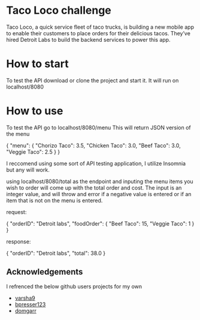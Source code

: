 
# Taco Loco challenge

Taco Loco, a quick service fleet of taco trucks, is building a new
mobile app to enable their customers to place orders for their
delicious tacos. They’ve hired Detroit Labs to build the backend
services to power this app.

# How to start

To test the API download or clone the project and start it. It will run on localhost/8080


# How to use

To test the API go to localhost/8080/menu
This will return  JSON version of the menu 

{
  "menu": {
    "Chorizo Taco": 3.5,
    "Chicken Taco": 3.0,
    "Beef Taco": 3.0,
    "Veggie Taco": 2.5
  }
}

I reccomend using some sort of API testing application, I utilize Insomnia but any will work. 

using localhost/8080/total as the endpoint and inputing the menu items you wish to order will come up with the total order and cost. The input is an integer value, and will throw and error if a negative value is entered or if an item that is not on the menu is entered. 

request:

{
	"orderID": "Detroit labs",
	"foodOrder": {
		"Beef Taco": 15,
		"Veggie Taco": 1
	}
}

response:

{
  "orderID": "Detroit labs",
  "total": 38.0
}









## Acknowledgements
I refrenced the below github users projects for my own

 - [varsha9](https://github.com/varsha9/TacoLoco)
 - [bpresser123](https://github.com/bpresser123/Taco-Loco)
 - [domgarr ](https://github.com/domgarr/MenuCostCalculatorTDD )

